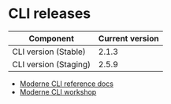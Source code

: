 # CLI releases

| Component             | Current version |
| --------------------- | --------------- |
| CLI version (Stable)  | 2.1.3           |
| CLI version (Staging) | 2.5.9           |

* [Moderne CLI reference docs](../user-documentation/moderne-cli/references/cli-reference.md)
* [Moderne CLI workshop](../user-documentation/workshops/moderne-cli-exercise.md)
